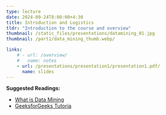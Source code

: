 ```yaml
---
type: lecture
date: 2024-09-24T8:00:00+4:30
title: Introduction and Logistics
tldr: "Introduction to the course and overview"
thumbnail: /static_files/presentations/datamining_01.jpg
thumbnail: /part1/data_mining_thumb.webp/

links: 
    # - url: /overview/
    #   name: notes
    - url: /presentations/presentation1/presentation1.pdf/
      name: slides
---
```

**Suggested Readings:**
- [What is Data Mining](https://bootcamp.rutgers.edu/blog/what-is-data-mining/)
- [GeeksforGeeks Tutoria](https://www.geeksforgeeks.org/data-mining/)
